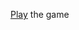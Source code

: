 [Play](https://kitao.github.io/pyxel/wasm/launcher/?play=olivier-boesch.nohlan_game.nohlan_game&gamepad=enabled) the game
